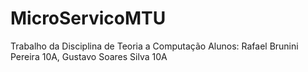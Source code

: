 # MicroServicoMTU
Trabalho da Disciplina de Teoria a Computação 
Alunos: Rafael Brunini Pereira 10A, Gustavo Soares Silva 10A
